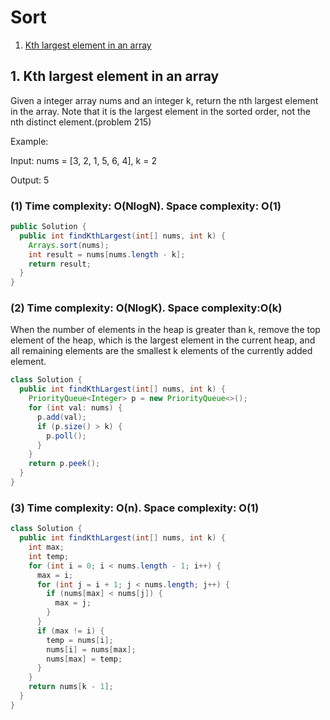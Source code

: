 # Sort

1. [Kth largest element in an array](https://github.com/YingkaiHao/LeetCode/blob/main/Algorithm/sort.md#1-kth-largest-element-in-an-array)

## 1. Kth largest element in an array

Given a integer array nums and an integer k, return the nth largest element in the array. Note that it is the largest element in the sorted order, not the nth distinct element.(problem 215)

Example:

Input: nums = [3, 2, 1, 5, 6, 4], k = 2

Output: 5

### (1) Time complexity: O(NlogN). Space complexity: O(1)

```java
public Solution {
  public int findKthLargest(int[] nums, int k) {
    Arrays.sort(nums);
    int result = nums[nums.length - k];
    return result;
  }
}
```

### (2) Time complexity: O(NlogK). Space complexity:O(k)

When the number of elements in the heap is greater than k, remove the top element of the heap, which is the largest element in the current heap, and all remaining elements are the smallest k elements of the currently added element.

```java
class Solution {
  public int findKthLargest(int[] nums, int k) {
    PriorityQueue<Integer> p = new PriorityQueue<>();
    for (int val: nums) {
      p.add(val);
      if (p.size() > k) {
        p.poll();
      }
    }
    return p.peek();
  }
}
```

### (3) Time complexity: O(n). Space complexity: O(1)

```java
class Solution {
  public int findKthLargest(int[] nums, int k) {
    int max;
    int temp;
    for (int i = 0; i < nums.length - 1; i++) {
      max = i;
      for (int j = i + 1; j < nums.length; j++) {
        if (nums[max] < nums[j]) {
          max = j;
        }
      }
      if (max != i) {
        temp = nums[i];
        nums[i] = nums[max];
        nums[max] = temp;
      }
    }
    return nums[k - 1];
  }
}
```


